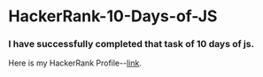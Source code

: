 # HackerRank-10-Days-of-JS
### I have successfully completed that task of 10 days of js.
Here is my HackerRank Profile--[link](https://www.hackerrank.com/sakilk130).
